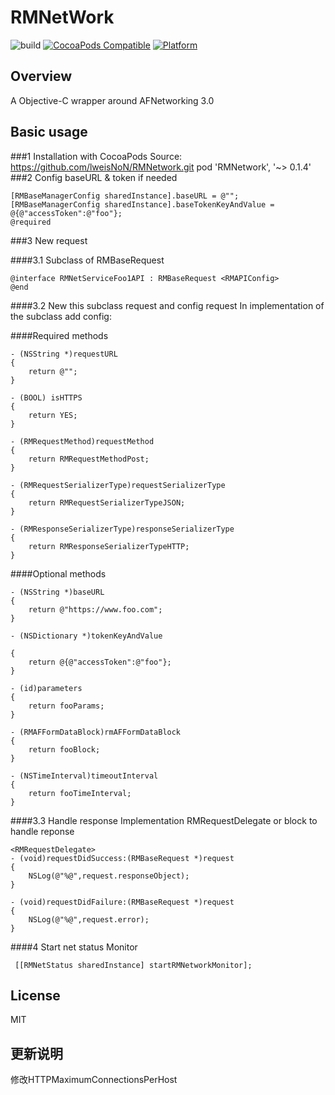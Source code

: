 # RMNetWork

![build](https://travis-ci.org/lweisNoN/RMNetWork.svg?branch=master)
[![CocoaPods Compatible](https://img.shields.io/cocoapods/v/RMNetwork.svg)](https://img.shields.io/cocoapods/v/RMNetwork.svg)
[![Platform](https://img.shields.io/cocoapods/p/RMNetwork.svg?style=flat)](http://cocoadocs.org/docsets/RMNetwork)
## Overview
A Objective-C wrapper around AFNetworking 3.0
## Basic usage
###1 Installation with CocoaPods
     Source: https://github.com/lweisNoN/RMNetwork.git
     pod 'RMNetwork', '~> 0.1.4'
###2 Config baseURL & token if needed
     
    [RMBaseManagerConfig sharedInstance].baseURL = @"";
    [RMBaseManagerConfig sharedInstance].baseTokenKeyAndValue = @{@"accessToken":@"foo"};
    @required

###3 New request

####3.1 Subclass of RMBaseRequest

    @interface RMNetServiceFoo1API : RMBaseRequest <RMAPIConfig>
    @end

####3.2  New this subclass request and config request
In implementation of the subclass add config:
    
####Required methods
    
    - (NSString *)requestURL
    {
        return @"";
    }
    
    - (BOOL) isHTTPS
    {
        return YES;
    }
    
    - (RMRequestMethod)requestMethod
    {
        return RMRequestMethodPost;
    }
    
    - (RMRequestSerializerType)requestSerializerType
    {
        return RMRequestSerializerTypeJSON;
    }
    
    - (RMResponseSerializerType)responseSerializerType
    {
        return RMResponseSerializerTypeHTTP;
    }
 
####Optional methods 
     
    - (NSString *)baseURL
    {
        return @"https://www.foo.com";
    }
    
    - (NSDictionary *)tokenKeyAndValue
    
    {
        return @{@"accessToken":@"foo"};
    }
    
    - (id)parameters
    {
        return fooParams;
    }
    
    - (RMAFFormDataBlock)rmAFFormDataBlock
    {
        return fooBlock;
    }
    
    - (NSTimeInterval)timeoutInterval
    {
        return fooTimeInterval;
    }
  
####3.3 Handle response
Implementation RMRequestDelegate or block to handle reponse

    <RMRequestDelegate>
    - (void)requestDidSuccess:(RMBaseRequest *)request
    {
        NSLog(@"%@",request.responseObject);
    }
    
    - (void)requestDidFailure:(RMBaseRequest *)request
    {
        NSLog(@"%@",request.error);
    }
    
####4 Start net status Monitor

     [[RMNetStatus sharedInstance] startRMNetworkMonitor];

## License
MIT
## 更新说明
修改HTTPMaximumConnectionsPerHost